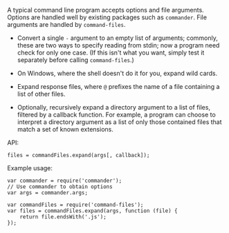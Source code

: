 A typical command line program accepts options and file arguments. Options are handled well by existing packages such as `commander`. File arguments are handled by `command-files`.

- Convert a single `-` argument to an empty list of arguments; commonly, these are two ways to specify reading from stdin; now a program need check for only one case. (If this isn't what you want, simply test it separately before calling `command-files`.)

- On Windows, where the shell doesn't do it for you, expand wild cards.

- Expand response files, where `@` prefixes the name of a file containing a list of other files.

- Optionally, recursively expand a directory argument to a list of files, filtered by a callback function. For example, a program can choose to interpret a directory argument as a list of only those contained files that match a set of known extensions.

API:

```
files = commandFiles.expand(args[, callback]);
```

Example usage:

```
var commander = require('commander');
// Use commander to obtain options
var args = commander.args;

var commandFiles = require('command-files');
var files = commandFiles.expand(args, function (file) {
	return file.endsWith('.js');
});
```
